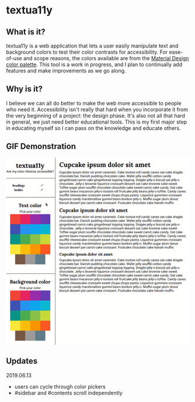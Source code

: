 # textua11y

## What is it?
textua11y is a web application that lets a user easily manipulate text and background colors to test their color contrasts for accessibility. For ease-of-use and scope reasons, the colors available are from the [Material Design color palette](https://material.io/tools/color/). This tool is a work in progress, and I plan to continually add features and make improvements as we go along.

## Why is it?
I believe we can all do better to make the web more accessible to people who need it. Accessibility isn't really that hard when you incorporate it from the very beginning of a project: the design phase. It's also not all that hard in general, we just need better educational tools. This is my first major step in educating myself so I can pass on the knowledge and educate others.


## GIF Demonstration
![Demonstration of the app's first version](/src/images/current.gif)

## Updates
2019.06.13
- users can cycle through color pickers
- #sidebar and #contents scroll independently

